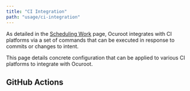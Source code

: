 ```yaml
---
title: "CI Integration"
path: "usage/ci-integration"
---
```


As detailed in the [Scheduling Work](/docs/usage/scheduling-work) page, Ocuroot integrates with CI
platforms via a set of commands that can be executed in response to commits or changes to intent.

This page details concrete configuration that can be applied to various CI platforms to integrate with
Ocuroot.

## GitHub Actions